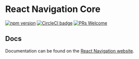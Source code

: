 # React Navigation Core

[![npm version](https://badge.fury.io/js/%40react-navigation%2Fcore.svg)](https://badge.fury.io/js/%40react-navigation%2Fcore) [![CircleCI badge](https://circleci.com/gh/react-navigation/react-navigation-core/tree/master.svg?style=shield)](https://circleci.com/gh/react-navigation/react-navigation-core/tree/master) [![PRs Welcome](https://img.shields.io/badge/PRs-welcome-brightgreen.svg)](https://reactnavigation.org/docs/contributing.html)

## Docs

Documentation can be found on the [React Navigation website](https://reactnavigation.org/docs/).
